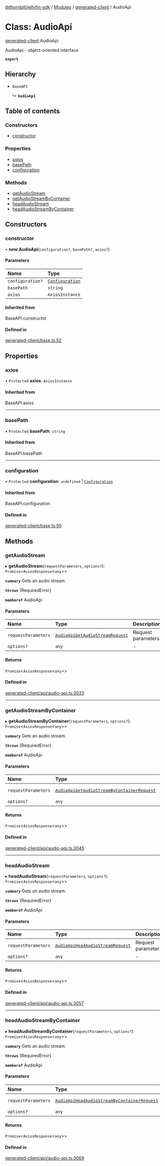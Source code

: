 [@thornbill/jellyfin-sdk](../README.md) / [Modules](../modules.md) / [generated-client](../modules/generated_client.md) / AudioApi

# Class: AudioApi

[generated-client](../modules/generated_client.md).AudioApi

AudioApi - object-oriented interface

**`export`**

## Hierarchy

- `BaseAPI`

  ↳ **`AudioApi`**

## Table of contents

### Constructors

- [constructor](generated_client.AudioApi.md#constructor)

### Properties

- [axios](generated_client.AudioApi.md#axios)
- [basePath](generated_client.AudioApi.md#basepath)
- [configuration](generated_client.AudioApi.md#configuration)

### Methods

- [getAudioStream](generated_client.AudioApi.md#getaudiostream)
- [getAudioStreamByContainer](generated_client.AudioApi.md#getaudiostreambycontainer)
- [headAudioStream](generated_client.AudioApi.md#headaudiostream)
- [headAudioStreamByContainer](generated_client.AudioApi.md#headaudiostreambycontainer)

## Constructors

### constructor

• **new AudioApi**(`configuration?`, `basePath?`, `axios?`)

#### Parameters

| Name | Type |
| :------ | :------ |
| `configuration?` | [`Configuration`](generated_client.Configuration.md) |
| `basePath` | `string` |
| `axios` | `AxiosInstance` |

#### Inherited from

BaseAPI.constructor

#### Defined in

[generated-client/base.ts:52](https://github.com/thornbill/jellyfin-sdk-typescript/blob/1142a3e/src/generated-client/base.ts#L52)

## Properties

### axios

• `Protected` **axios**: `AxiosInstance`

#### Inherited from

BaseAPI.axios

___

### basePath

• `Protected` **basePath**: `string`

#### Inherited from

BaseAPI.basePath

___

### configuration

• `Protected` **configuration**: `undefined` \| [`Configuration`](generated_client.Configuration.md)

#### Inherited from

BaseAPI.configuration

#### Defined in

[generated-client/base.ts:50](https://github.com/thornbill/jellyfin-sdk-typescript/blob/1142a3e/src/generated-client/base.ts#L50)

## Methods

### getAudioStream

▸ **getAudioStream**(`requestParameters`, `options?`): `Promise`<`AxiosResponse`<`any`\>\>

**`summary`** Gets an audio stream.

**`throws`** {RequiredError}

**`memberof`** AudioApi

#### Parameters

| Name | Type | Description |
| :------ | :------ | :------ |
| `requestParameters` | [`AudioApiGetAudioStreamRequest`](../interfaces/generated_client.AudioApiGetAudioStreamRequest.md) | Request parameters. |
| `options?` | `any` | - |

#### Returns

`Promise`<`AxiosResponse`<`any`\>\>

#### Defined in

[generated-client/api/audio-api.ts:3033](https://github.com/thornbill/jellyfin-sdk-typescript/blob/1142a3e/src/generated-client/api/audio-api.ts#L3033)

___

### getAudioStreamByContainer

▸ **getAudioStreamByContainer**(`requestParameters`, `options?`): `Promise`<`AxiosResponse`<`any`\>\>

**`summary`** Gets an audio stream.

**`throws`** {RequiredError}

**`memberof`** AudioApi

#### Parameters

| Name | Type | Description |
| :------ | :------ | :------ |
| `requestParameters` | [`AudioApiGetAudioStreamByContainerRequest`](../interfaces/generated_client.AudioApiGetAudioStreamByContainerRequest.md) | Request parameters. |
| `options?` | `any` | - |

#### Returns

`Promise`<`AxiosResponse`<`any`\>\>

#### Defined in

[generated-client/api/audio-api.ts:3045](https://github.com/thornbill/jellyfin-sdk-typescript/blob/1142a3e/src/generated-client/api/audio-api.ts#L3045)

___

### headAudioStream

▸ **headAudioStream**(`requestParameters`, `options?`): `Promise`<`AxiosResponse`<`any`\>\>

**`summary`** Gets an audio stream.

**`throws`** {RequiredError}

**`memberof`** AudioApi

#### Parameters

| Name | Type | Description |
| :------ | :------ | :------ |
| `requestParameters` | [`AudioApiHeadAudioStreamRequest`](../interfaces/generated_client.AudioApiHeadAudioStreamRequest.md) | Request parameters. |
| `options?` | `any` | - |

#### Returns

`Promise`<`AxiosResponse`<`any`\>\>

#### Defined in

[generated-client/api/audio-api.ts:3057](https://github.com/thornbill/jellyfin-sdk-typescript/blob/1142a3e/src/generated-client/api/audio-api.ts#L3057)

___

### headAudioStreamByContainer

▸ **headAudioStreamByContainer**(`requestParameters`, `options?`): `Promise`<`AxiosResponse`<`any`\>\>

**`summary`** Gets an audio stream.

**`throws`** {RequiredError}

**`memberof`** AudioApi

#### Parameters

| Name | Type | Description |
| :------ | :------ | :------ |
| `requestParameters` | [`AudioApiHeadAudioStreamByContainerRequest`](../interfaces/generated_client.AudioApiHeadAudioStreamByContainerRequest.md) | Request parameters. |
| `options?` | `any` | - |

#### Returns

`Promise`<`AxiosResponse`<`any`\>\>

#### Defined in

[generated-client/api/audio-api.ts:3069](https://github.com/thornbill/jellyfin-sdk-typescript/blob/1142a3e/src/generated-client/api/audio-api.ts#L3069)
